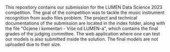 This repository contains our submission for the LUMEN Data Science 2023 competition. The goal of the competition was to tackle the music instrument recognition from audio files problem. The project and technical documentations of the submission are located in the index folder, along with the file "Ocjene i komentari - Više od LUMEN-a", which contains the final grades of the judging committee. The web application where one can test our models is also submitted inside the solution. The final models are not uploaded due to their size.
